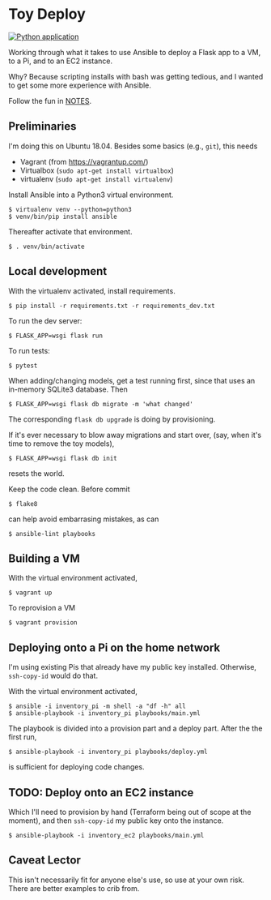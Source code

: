 # Toy Deploy

[![Python application](https://github.com/davewsmith/toydeploy/actions/workflows/test.yml/badge.svg)](https://github.com/davewsmith/toydeploy/actions/workflows/test.yml)

Working through what it takes to use Ansible to deploy a Flask app to a VM, to a Pi, and to an EC2 instance.

Why? Because scripting installs with bash was getting tedious, and I wanted to get some more experience with Ansible.

Follow the fun in [NOTES](NOTES.md).

## Preliminaries

I'm doing this on Ubuntu 18.04. Besides some basics (e.g., `git`), this needs

 * Vagrant (from https://vagrantup.com/)
 * Virtualbox (`sudo apt-get install virtualbox`)
 * virtualenv (`sudo apt-get install virtualenv`)

Install Ansible into a Python3 virtual environment.

    $ virtualenv venv --python=python3
    $ venv/bin/pip install ansible

Thereafter activate that environment.

    $ . venv/bin/activate

## Local development

With the virtualenv activated, install requirements.

    $ pip install -r requirements.txt -r requirements_dev.txt

To run the dev server:

    $ FLASK_APP=wsgi flask run

To run tests:

    $ pytest

When adding/changing models, get a test running first, since that uses
an in-memory SQLite3 database. Then

    $ FLASK_APP=wsgi flask db migrate -m 'what changed'

The corresponding `flask db upgrade` is doing by provisioning.

If it's ever necessary to blow away migrations and start over, (say, when
it's time to remove the toy models),

    $ FLASK_APP=wsgi flask db init

resets the world.

Keep the code clean. Before commit

    $ flake8

can help avoid embarrasing mistakes, as can

    $ ansible-lint playbooks

## Building a VM

With the virtual environment activated,

    $ vagrant up

To reprovision a VM

    $ vagrant provision

## Deploying onto a Pi on the home network

I'm using existing Pis that already have my public key installed. Otherwise, `ssh-copy-id` would do that.

With the virtual environment activated,

    $ ansible -i inventory_pi -m shell -a "df -h" all
    $ ansible-playbook -i inventory_pi playbooks/main.yml

The playbook is divided into a provision part and a deploy part. After the the first run,

    $ ansible-playbook -i inventory_pi playbooks/deploy.yml

is sufficient for deploying code changes.

## TODO: Deploy onto an EC2 instance

Which I'll need to provision by hand (Terraform being out of scope at the moment),
and then `ssh-copy-id` my public key onto the instance.

    $ ansible-playbook -i inventory_ec2 playbooks/main.yml

## Caveat Lector

This isn't necessarily fit for anyone else's use, so use at your own risk. There are better examples to crib from.
